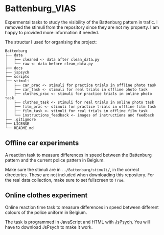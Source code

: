 # Battenburg_VIAS

Expermental tasks to study the visibility of the Battenburg pattern in trafic.
I removed the stimuli from the repository since they are not my property. I am
happy to provided more information if needed.

The structur I used for organising the project:
```
Battenburg
├── data
│   ├── cleaned <- data after clean_data.py
│   └── raw <- data before clean_data.py
├── docs
├── jspsych
├── scripts
├── stimuli
│   ├── car_prac <- stimuli for practice trials in offline photo task
│   ├── car_task <- stimuli for real trials in offline photo task
│   ├── clothes_prac <- stimuli for practice trials in online photo task
│   ├── clothes_task <- stimuli for real trials in online photo task
│   ├── film_prac <- stimuli for practice trials in offline film task
│   ├── film_task <- stimuli for real trials in offline film task
│   └── instructions_feedback <- images of instructions and feedback
├── .gitignore
├── LICENSE
└── README.md
```

## Offline car experiments

A reaction task to measure differences in speed between the Battenburg pattern
and the current police pattern in Belgium.

Make sure the stimuli are in `../Battenburg/stimuli/`, in the correct
directories. These are not included when downloading this repository. For
the real data collection, make sure to set fullscreen to `True`.

## Online clothes experiment

Online reaction time task to measure differences in speed between different
colours of the police uniform in Belgium.

The task is programmed in JavaScript and HTML with
[JsPsych](https://www.jspsych.org/7.3/). You will have to download JsPsych to
make it work.
